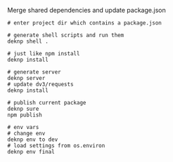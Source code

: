 Merge shared dependencies and update package.json

```shell
# enter project dir which contains a package.json

# generate shell scripts and run them
deknp shell .

# just like npm install
deknp install

# generate server
deknp server
# update dv3/requests
deknp install

# publish current package
deknp sure
npm publish

# env vars
# change env
deknp env to dev
# load settings from os.environ
deknp env final
```
